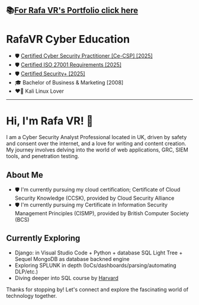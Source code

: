 📚[For Rafa VR's Portfolio click here](https://rafavrport.github.io/skills-github-pages/)
---
# RafaVR Cyber Education
- 🛡️ [Certified Cyber Security Practitioner [Ce-CSP] [2025]](https://capslock.ac/)
- 🛡️ [Certified ISO 27001 Requirements [2025]](https://standardsdevelopment.bsigroup.com/Home/About)
- 🛡️ [Certified Security+ [2025]](https://www.comptia.org/en-us/certifications/security/)
- 🎓 Bachelor of Business & Marketing [2008]
- ❤️‍🔥 Kali Linux Lover
- - - 
# Hi, I'm Rafa VR! 👋

I am a Cyber Security Analyst Professional located in UK, driven by safety and consent over the internet, and a love for writing and content creation. My journey involves delving into the world of web applications, GRC, SIEM tools, and penetration testing.

## About Me

- 🛡️ I'm currently pursuing my cloud certification; Certificate of Cloud Security Knowledge (CCSK), provided by Cloud Security Alliance
- 🛡️ I'm currently pursuing my Certificate in Information Security Management Principles (CISMP), provided by British Computer Society (BCS)

## Currently Exploring

  - Django: in Visual Studio Code + Python + database SQL Light Tree + Sequel MongoDB as database backned engine
  - Exploring SPLUNK in depth (IoCs/dashboards/parsing/automating DLP/etc.)
  - Diving deeper into SQL course by [Harvard](https://learning.edx.org/course/course-v1:HarvardX+CS50SQL+SQL/home)


Thanks for stopping by! Let's connect and explore the fascinating world of technology together.
